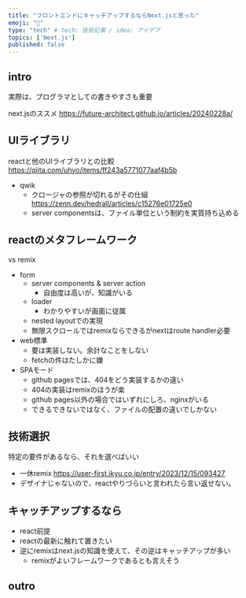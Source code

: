 ```yaml
---
title: "フロントエンドにキャッチアップするならNext.jsと思った"
emoji: "🙌"
type: "tech" # tech: 技術記事 / idea: アイデア
topics: ['Next.js']
published: false
---
```


## intro

実際は、プログラマとしての書きやすさも重要

next.jsのススメ
https://future-architect.github.io/articles/20240228a/

## UIライブラリ
reactと他のUIライブラリとの比較
https://qiita.com/uhyo/items/ff243a5771077aaf4b5b

- qwik
  - クロージャの参照が切れるがその仕組
    https://zenn.dev/hedrall/articles/c15276e01725e0
  - server componentsは、ファイル単位という制約を実質持ち込める

## reactのメタフレームワーク
vs remix
- form
  - server components & server action
    - 自由度は高いが、知識がいる
  - loader
    - わかりやすいが画面に従属
  - nested layoutでの実現
  - 無限スクロールではremixならできるがnextはroute handler必要
- web標準
  - 要は実装しない。余計なことをしない
  - fetchの件はたしかに嫌
- SPAモード
  - github pagesでは、404をどう実装するかの違い
  - 404の実装はremixのほうが楽
  - github pages以外の場合ではいずれにしろ、nginxがいる
  - できるできないではなく、ファイルの配置の違いでしかない

## 技術選択
特定の要件があるなら、それを選べばいい
- 一休remix
  https://user-first.ikyu.co.jp/entry/2023/12/15/093427
- デザイナじゃないので、reactやりづらいと言われたら言い返せない。

## キャッチアップするなら
- react前提
- reactの最新に触れて置きたい
- 逆にremixはnext.jsの知識を使えて、その逆はキャッチアップが多い
  - remixがよいフレームワークであるとも言えそう

## outro


